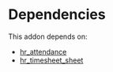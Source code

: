# Dependencies

This addon depends on:

- [hr_attendance](https://github.com/bringout/oca-ocb-hr/tree/dc1405e12dbe76ffb119a0feb323b56ae2c58522/odoo-bringout-oca-ocb-hr_attendance)
- [hr_timesheet_sheet](https://github.com/bringout/oca-mrp)

